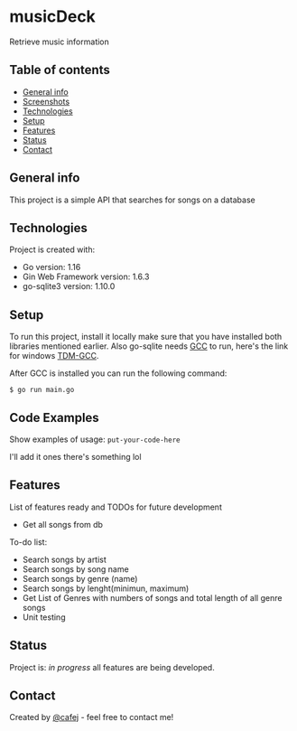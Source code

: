 # musicDeck
Retrieve music information

## Table of contents
* [General info](#general-info)
* [Screenshots](#screenshots)
* [Technologies](#technologies)
* [Setup](#setup)
* [Features](#features)
* [Status](#status)
* [Contact](#contact)

## General info
This project is a simple API that searches for songs on a database
	
## Technologies
Project is created with:
* Go version: 1.16
* Gin Web Framework version: 1.6.3
* go-sqlite3 version: 1.10.0
	
## Setup
To run this project, install it locally make sure that you have installed both libraries
mentioned earlier.
Also go-sqlite needs [GCC](https://gcc.gnu.org/) to run, here's the link for windows [TDM-GCC](https://jmeubank.github.io/tdm-gcc/).

After GCC is installed you can run the following command:

```
$ go run main.go
```
## Code Examples
Show examples of usage:
`put-your-code-here`

I'll add it ones there's something lol

## Features
List of features ready and TODOs for future development
* Get all songs from db

To-do list:
* Search songs by artist
* Search songs by song name
* Search songs by genre (name)
* Search songs by lenght(minimun, maximum)
* Get List of Genres with numbers of songs and total length of all genre songs
* Unit testing

## Status
Project is: _in progress_ all features are being developed.

## Contact
Created by [@cafej](bernardofdez2011@gmai.com) - feel free to contact me!